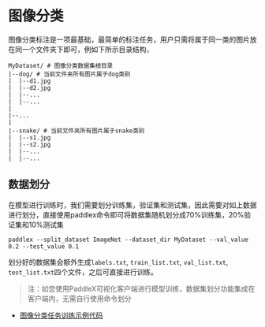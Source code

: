 # 图像分类

图像分类标注是一项最基础，最简单的标注任务，用户只需将属于同一类的图片放在同一个文件夹下即可，例如下所示目录结构，
```
MyDataset/ # 图像分类数据集根目录
|--dog/ # 当前文件夹所有图片属于dog类别
|  |--d1.jpg
|  |--d2.jpg
|  |--...
|  |--...
|
|--...
|
|--snake/ # 当前文件夹所有图片属于snake类别
|  |--s1.jpg
|  |--s2.jpg
|  |--...
|  |--...
```

## 数据划分

在模型进行训练时，我们需要划分训练集，验证集和测试集，因此需要对如上数据进行划分，直接使用paddlex命令即可将数据集随机划分成70%训练集，20%验证集和10%测试集
```
paddlex --split_dataset ImageNet --dataset_dir MyDataset --val_value 0.2 --test_value 0.1
```

划分好的数据集会额外生成`labels.txt`, `train_list.txt`, `val_list.txt`, `test_list.txt`四个文件，之后可直接进行训练。

> 注：如您使用PaddleX可视化客户端进行模型训练，数据集划分功能集成在客户端内，无需自行使用命令划分


- [图像分类任务训练示例代码](https://github.com/PaddlePaddle/PaddleX/blob/develop/tutorials/train/image_classification/mobilenetv2.py)

